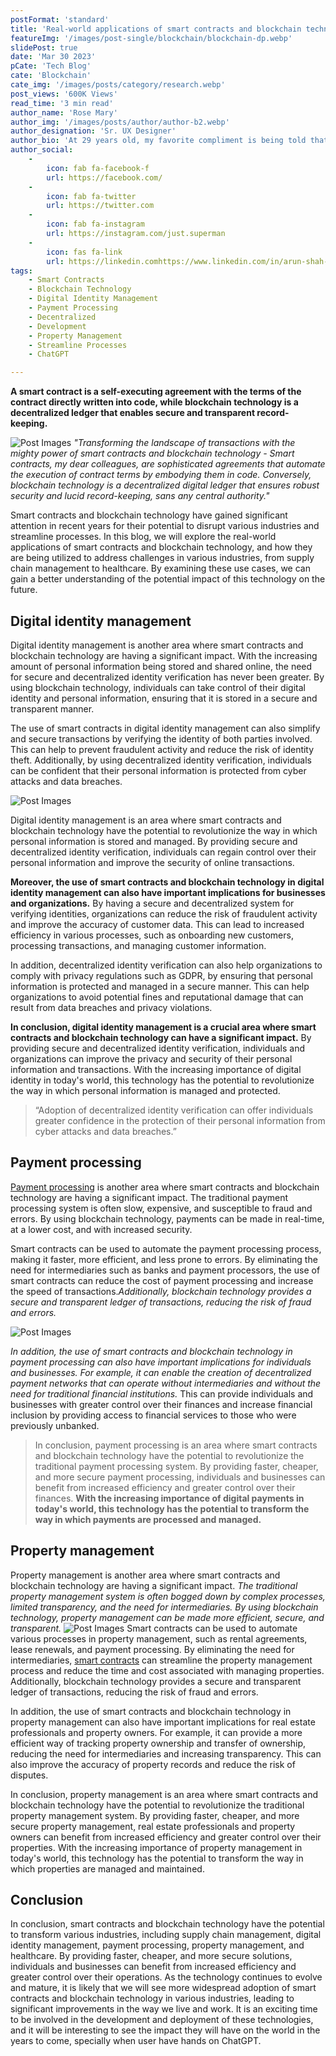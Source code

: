 ```yaml
---
postFormat: 'standard'
title: 'Real-world applications of smart contracts and blockchain technology'
featureImg: '/images/post-single/blockchain/blockchain-dp.webp'
slidePost: true
date: 'Mar 30 2023'
pCate: 'Tech Blog'
cate: 'Blockchain'
cate_img: '/images/posts/category/research.webp'
post_views: '600K Views'
read_time: '3 min read'
author_name: 'Rose Mary'
author_img: '/images/posts/author/author-b2.webp'
author_designation: 'Sr. UX Designer'
author_bio: 'At 29 years old, my favorite compliment is being told that I look like my mom. Seeing myself in her image, like this daughter up top, makes me so proud of how far I’ve come, and so thankful for where I come from.'
author_social:
    -
        icon: fab fa-facebook-f
        url: https://facebook.com/
    -
        icon: fab fa-twitter
        url: https://twitter.com
    -
        icon: fab fa-instagram
        url: https://instagram.com/just.superman
    - 
        icon: fas fa-link
        url: https://linkedin.comhttps://www.linkedin.com/in/arun-shah-85416a204
tags: 
    - Smart Contracts
    - Blockchain Technology
    - Digital Identity Management
    - Payment Processing
    - Decentralized
    - Development
    - Property Management
    - Streamline Processes
    - ChatGPT

---
```


**A smart contract is a self-executing agreement with the terms of the contract directly written into code, while blockchain technology is a decentralized ledger that enables secure and transparent record-keeping.**

![Post Images](/images/post-single/blockchain/blockchain2.webp)
*"Transforming the landscape of transactions with the mighty power of smart contracts and blockchain technology - Smart contracts, my dear colleagues, are sophisticated agreements that automate the execution of contract terms by embodying them in code. Conversely, blockchain technology is a decentralized digital ledger that ensures robust security and lucid record-keeping, sans any central authority."*

Smart contracts and blockchain technology have gained significant attention in recent years for their potential to disrupt various industries and streamline processes. In this blog, we will explore the real-world applications of smart contracts and blockchain technology, and how they are being utilized to address challenges in various industries, from supply chain management to healthcare. By examining these use cases, we can gain a better understanding of the potential impact of this technology on the future.


## Digital identity management
Digital identity management is another area where smart contracts and blockchain technology are having a significant impact. With the increasing amount of personal information being stored and shared online, the need for secure and decentralized identity verification has never been greater. By using blockchain technology, individuals can take control of their digital identity and personal information, ensuring that it is stored in a secure and transparent manner.

The use of smart contracts in digital identity management can also simplify and secure transactions by verifying the identity of both parties involved. This can help to prevent fraudulent activity and reduce the risk of identity theft. Additionally, by using decentralized identity verification, individuals can be confident that their personal information is protected from cyber attacks and data breaches.

![Post Images](/images/post-single/blockchain/blockchain3.webp)

Digital identity management is an area where smart contracts and blockchain technology have the potential to revolutionize the way in which personal information is stored and managed. By providing secure and decentralized identity verification, individuals can regain control over their personal information and improve the security of online transactions.

**Moreover, the use of smart contracts and blockchain technology in digital identity management can also have important implications for businesses and organizations.** By having a secure and decentralized system for verifying identities, organizations can reduce the risk of fraudulent activity and improve the accuracy of customer data. This can lead to increased efficiency in various processes, such as onboarding new customers, processing transactions, and managing customer information.

In addition, decentralized identity verification can also help organizations to comply with privacy regulations such as GDPR, by ensuring that personal information is protected and managed in a secure manner. This can help organizations to avoid potential fines and reputational damage that can result from data breaches and privacy violations.

**In conclusion, digital identity management is a crucial area where smart contracts and blockchain technology can have a significant impact.** By providing secure and decentralized identity verification, individuals and organizations can improve the privacy and security of their personal information and transactions. With the increasing importance of digital identity in today's world, this technology has the potential to revolutionize the way in which personal information is managed and protected.


> “Adoption of decentralized identity verification can offer individuals greater confidence in the protection of their personal information from cyber attacks and data breaches.”


## Payment processing

[Payment processing](#) is another area where smart contracts and blockchain technology are having a significant impact. The traditional payment processing system is often slow, expensive, and susceptible to fraud and errors. By using blockchain technology, payments can be made in real-time, at a lower cost, and with increased security.

Smart contracts can be used to automate the payment processing process, making it faster, more efficient, and less prone to errors. By eliminating the need for intermediaries such as banks and payment processors, the use of smart contracts can reduce the cost of payment processing and increase the speed of transactions.*Additionally, blockchain technology provides a secure and transparent ledger of transactions, reducing the risk of fraud and errors.*

![Post Images](/images/post-single/blockchain/blockchain4.webp)

*In addition, the use of smart contracts and blockchain technology in payment processing can also have important implications for individuals and businesses. For example, it can enable the creation of decentralized payment networks that can operate without intermediaries and without the need for traditional financial institutions.* This can provide individuals and businesses with greater control over their finances and increase financial inclusion by providing access to financial services to those who were previously unbanked.

> In conclusion, payment processing is an area where smart contracts and blockchain technology have the potential to revolutionize the traditional payment processing system. By providing faster, cheaper, and more secure payment processing, individuals and businesses can benefit from increased efficiency and greater control over their finances. **With the increasing importance of digital payments in today's world, this technology has the potential to transform the way in which payments are processed and managed.**




## Property management
Property management is another area where smart contracts and blockchain technology are having a significant impact. *The traditional property management system is often bogged down by complex processes, limited transparency, and the need for intermediaries. By using blockchain technology, property management can be made more efficient, secure, and transparent.*
![Post Images](/images/post-single/blockchain/blockchain1.webp)
Smart contracts can be used to automate various processes in property management, such as rental agreements, lease renewals, and payment processing. By eliminating the need for intermediaries, [smart contracts](#) can streamline the property management process and reduce the time and cost associated with managing properties. Additionally, blockchain technology provides a secure and transparent ledger of transactions, reducing the risk of fraud and errors.

In addition, the use of smart contracts and blockchain technology in property management can also have important implications for real estate professionals and property owners. For example, it can provide a more efficient way of tracking property ownership and transfer of ownership, reducing the need for intermediaries and increasing transparency. This can also improve the accuracy of property records and reduce the risk of disputes.

In conclusion, property management is an area where smart contracts and blockchain technology have the potential to revolutionize the traditional property management system. By providing faster, cheaper, and more secure property management, real estate professionals and property owners can benefit from increased efficiency and greater control over their properties. With the increasing importance of property management in today's world, this technology has the potential to transform the way in which properties are managed and maintained.


## Conclusion

In conclusion, smart contracts and blockchain technology have the potential to transform various industries, including supply chain management, digital identity management, payment processing, property management, and healthcare. By providing faster, cheaper, and more secure solutions, individuals and businesses can benefit from increased efficiency and greater control over their operations. As the technology continues to evolve and mature, it is likely that we will see more widespread adoption of smart contracts and blockchain technology in various industries, leading to significant improvements in the way we live and work. It is an exciting time to be involved in the development and deployment of these technologies, and it will be interesting to see the impact they will have on the world in the years to come, specially when user have hands on ChatGPT.


